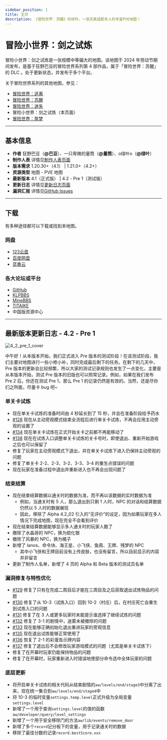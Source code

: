 ```yaml
---
sidebar_position: 1
title: 主页
description: 《冒险世界：苏醒》的续作，一张完美适配多人的丰富PVE地图！
---
```


# 冒险小世界：剑之试炼

冒险小世界：剑之试炼是一张规模中等偏大的地图。该地图于 2024 年劳动节期间发布，是基于狂野巴豆的冒险世界系列第 4 部作品，属于「冒险世界：苏醒」的 DLC 。处于更新状态，并发布于多个平台。

关于冒险世界系列的其他地图，参见：

- [冒险世界：逃离](../adventure_world_1/homepage)
- [冒险世界：苏醒](../adventure_world_2/homepage)
- [冒险世界：迷失](../adventure_world_3/homepage)
- 冒险小世界：剑之试炼（本页面）
- [冒险世界：筑梦](../../developing/adventure_world_5/homepage)

---

## 基本信息

- **作者** 狂野巴豆（**@巴豆**）、一只卑微的量筒（**@量筒**）、o绿叶o（**@绿叶**）
- **制作人表** 详情见[制作人表页面](credits)
- **版本需求** 1.20.30+（4.1） | 1.21.0+（4.2+）
- **资源类型** 地图 - PVE 地图
- **最新版本** 4.1（正式版） | 4.2 - Pre 1（测试版）
- **更新日志** 详情见[更新日志页面](update_log/4_2)
- **漏洞汇报** 详情见[GitHub Issues](https://github.com/YZBWDLT/Adventure-World-4/issues)

---

## 下载

有多种途径都可以下载或找到本地图。

### 网盘

- [123云盘](https://www.123pan.com/s/t3TqVv-77Tkh.html)
- [百度网盘](https://pan.baidu.com/s/1lt-ji0If782TgV_NsLq1gQ?pwd=mxsj)
- [蓝奏云](https://wwf.lanzouo.com/iqnmX20gubje)

### 各大论坛或平台

- [GitHub](https://github.com/YZBWDLT/Adventure-World-4)
- [KLPBBS](https://klpbbs.com/thread-137174-1-1.html)
- [MineBBS](https://www.minebbs.com/resources/1-20-30-pve.8392/)
- [TITAIKE](https://www.titaike.cn/5041.html)
- 中国版资源中心

---

## 最新版本更新日志 - 4.2 - Pre 1

![4_2_pre_1_cover](/resources/adventure_world_4/update_log/4_2/4_2_pre_1_cover.png)

中午好！从本版本开始，我们正式进入 Pre 版本的测试阶段！在该测试阶段，我们主要对地图进行一些小修小补，同时完成最后剩下的任务。在剩下的几天中，Pre 版本的更新会比较频繁，所以大家的测试记录规则也发生了一点变化，主要是从本版本开始，测试 Pre 版本的旧版也可以照常记录。例如，如果在我们发布 Pre 2 后，你还在测试 Pre 1，那么 Pre 1 的记录仍然是有效的。当然，还是尽你们之所能，尽量卡 bug 吧~

### 单关卡试炼

- 现在单关卡试炼的准备时间由 4 秒延长到了 15 秒，并会在准备阶段给予药水
- [#128](https://github.com/YZBWDLT/Adventure-World-4/issues/128) 现在从主动旁观模式结束全流程后进行单关卡试炼，不再会应用主动旁观的设置了
- [#134](https://github.com/YZBWDLT/Adventure-World-4/issues/134) 现在单关卡试炼在正式开始关卡之前都不再能移动了
- [#138](https://github.com/YZBWDLT/Adventure-World-4/issues/138) 现在在试炼入口调整单关卡试炼的关卡号时，即使退出、重新开始游戏之后也可以保留了
- 修复了玩家在主动旁观模式下退出，并在单关卡试炼下进入仍保持主动旁观的问题
- 修复了单关卡 2-2、2-3、3-2、3-3、3-4 的重生点错误的问题
- 现在玩家在准备过程中退出并重新进入也不再会出现问题了

### 结束结算

- 现在结束结算数据以通关时的数据为准，而不再以该数据的实时数据为准
  - 例如，当通关时有 5 人，那么退出到只剩 1 人时，NPC 的对话和结算数据仍然以 5 人时的数据展现
  - 因此，移除了 Alpha 4.2_02 引入的“无评价”的设定，因为如果玩家在多人情况下完成地图，现在完全不会看到评价
- 现在结束结算数据能够显示多人通关时的玩家人数了
- 撤除了水晶哥的 NPC，换为硫化银
- 撤除了风暴的 NPC，换为橘子
- 新增了 lanos、命令块、海王星、小飞侠、鱼周、王牌、残梦的 NPC
  - 其中小飞侠和王牌目前没有上传皮肤，也没有留言，所以目前显示的内容并非留言
- 更新了制作人名单，新增了 4 页的 Alpha 和 Beta 版本的测试员名单

### 漏洞修复与特性优化

- [#129](https://github.com/YZBWDLT/Adventure-World-4/issues/129) 修复了只有在完成二周目后才能在三周目及之后获取退出试炼物品的问题
- [#130](https://github.com/YZBWDLT/Adventure-World-4/issues/130) 修复了从 10-3（试炼入口）回到 10-2（村庄）后，在村庄死亡会重生到试炼入口的问题
- [#131](https://github.com/YZBWDLT/Adventure-World-4/issues/131) 修复了在 3 人或更多玩家时未能提示谁选择了继续试炼的问题
- [#132](https://github.com/YZBWDLT/Adventure-World-4/issues/132) 修复了 3-1 的剧情中，迷雾未被撤除的问题
- [#133](https://github.com/YZBWDLT/Adventure-World-4/issues/133) 现在能够正确初始化退出重进玩家的旁观信息
- [#135](https://github.com/YZBWDLT/Adventure-World-4/issues/135) 现在退出试炼能够正常使用了
- [#136](https://github.com/YZBWDLT/Adventure-World-4/issues/136) 恢复了 2-1 的彩蛋告示牌内容
- [#137](https://github.com/YZBWDLT/Adventure-World-4/issues/137) 修复了退出后不会修改玩家游戏模式的问题（尤其是单关卡试炼下）
- 修复了在开幕时玩家仍能保持物品的问题
- 修复了在开幕时，玩家重新进入时错误地使部分命令选中全体玩家的问题

### 底层更新

- 将开启单关卡试炼的相关代码从结束剧情的`aw/levels/end/stage3`中分离了出来，现在统一集合到`aw/levels/end/stage4`中
- 将 10-3 的临时变量`settings.temp.level`正式升级为全局变量`settings.level`
- 新增了一个用于查询`settings.level`的值的函数`aw/developer/query/level_settings`
- 新增了一个用于安全移除门的方法`aw/lib/events/remove_door`
- 新增了多个`record`记分板下的变量，用于记录通关时的数据
- 移除了最佳分数的记录`record.bestScore.xxx`
